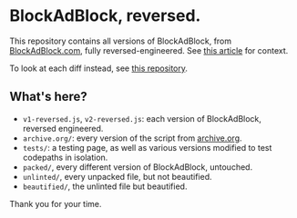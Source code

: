 # BlockAdBlock, reversed.

This repository contains all versions of BlockAdBlock, from [BlockAdBlock.com](https://blockadblock.com/), fully reversed-engineered.
See [this article](http://localhost:1313/article/re-bab/) for context.

To look at each diff instead, see [this repository](https://github.com/xy2iii/bab-history).

## What's here?

* `v1-reversed.js`, `v2-reversed.js`: each version of BlockAdBlock, reversed engineered.
* `archive.org/`: every version of the script from [archive.org](https://archive.org).
* `tests/`: a testing page, as well as various versions modified to test codepaths in isolation.
* `packed/`, every different version of BlockAdBlock, untouched.
* `unlinted/`, every unpacked file, but not beautified.
* `beautified/`, the unlinted file but beautified.

Thank you for your time.
